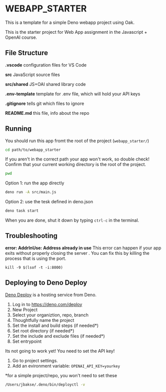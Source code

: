 # WEBAPP_STARTER

This is a template for a simple Deno webapp project using Oak.

This is the starter project for Web App assignment in the Javascript + OpenAI
course.

## File Structure

**.vscode** configuration files for VS Code

**src** JavaScript source files

**src/shared** JS+OAI shared library code

**.env-template** template for .env file, which will hold your API keys

**.gitignore** tells git which files to ignore

**README.md** this file, info about the repo

## Running

You should run this app fromt the root of the project (`webapp_starter/`)

```bash
cd path/to/webapp_starter
```

If you aren't in the correct path your app won't work, so double check! Confirm
that your current working directory is the root of the project.

```bash
pwd
```

Option 1: run the app directly

```bash
deno run -A src/main.js
```

Option 2: use the tesk defined in deno.json

```bash
deno task start
```

When you are done, shut it down by typing `ctrl-c` in the terminal.

## Troubleshooting

**error: AddrInUse: Address already in use** This error can happen if your app
exits without properly closing the server . You can fix this by killing the
process that is using the port.

```
kill -9 $(lsof -t -i:8000)
```

## Deploying to Deno Deploy

[Deno Deploy](https://deno.com/deploy) is a hosting service from Deno.

1. Log in to https://deno.com/deploy
2. New Project
3. Select your organiztion, repo, branch
4. Thoughtfully name the project
5. Set the install and build steps (if needed*)
6. Set root directory (if needed*)
7. Set the include and exclude files (if needed*)
8. Set entrypoint

Its not going to work yet! You need to set the API key!

1. Go to project settings.
2. Add an evironment variable: `OPENAI_API_KEY=yourkey`

*for a simple project/repo, you won't need to set these

```bash
/Users/jbakse/.deno/bin/deployctl -v
```
